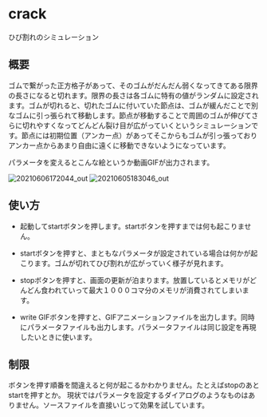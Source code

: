 # crack
ひび割れのシミュレーション

## 概要

ゴムで繋がった正方格子があって、そのゴムがだんだん弱くなってきてある限界の長さになると切れます。限界の長さは各ゴムに特有の値がランダムに設定されます。ゴムが切れると、切れたゴムに付いていた節点は、ゴムが緩んだことで別なゴムに引っ張られて移動します。節点が移動することで周囲のゴムが伸びてさらに切れやすくなってどんどん裂け目が広がっていくというシミュレーションです。節点には初期位置（アンカー点）があってそこからもゴムが引っ張っておりアンカー点からあまり自由に遠くに移動できないようになっています。

パラメータを変えるとこんな絵というか動画GIFが出力されます。

![20210606172044_out](https://user-images.githubusercontent.com/43979686/121297184-e30dab80-c92c-11eb-890e-9cea25678d10.gif)
![20210605183046_out](https://user-images.githubusercontent.com/43979686/121297212-f28cf480-c92c-11eb-8157-cf3c4750e96d.gif)

## 使い方

- 起動してstartボタンを押します。startボタンを押すまでは何も起こりません。
- startボタンを押すと、まともなパラメータが設定されている場合は何かが起こります。ゴムが切れてひび割れが広がっていく様子が見れます。

- stopボタンを押すと、画面の更新が泊まります。放置しているとメモリがどんどん食われていって最大１０００コマ分のメモリが消費されてしまいます。

- write GIFボタンを押すと、GIFアニメーションファイルを出力します。同時にパラメータファイルも出力します。パラメータファイルは同じ設定を再現したいときに使います。

## 制限

ボタンを押す順番を間違えると何が起こるかわかりません。たとえばstopのあとstartを押すとか。
現状ではパラメータを設定するダイアログのようなものはありません。ソースファイルを直接いじって効果を試しています。

